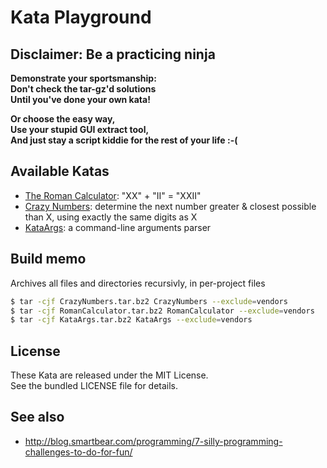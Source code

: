 Kata Playground
===============


Disclaimer: Be a practicing ninja
---------------------------------

**Demonstrate your sportsmanship:  
Don't check the tar-gz'd solutions  
Until you've done your own kata!**

**Or choose the easy way,  
Use your stupid GUI extract tool,  
And just stay a script kiddie for the rest of your life :-(**


Available Katas
---------------

* [The Roman Calculator](https://github.com/ronanguilloux/Kata-playground/blob/master/RomanCalculator.md): "XX" + "II" = "XXII"
* [Crazy Numbers](https://github.com/ronanguilloux/Kata-playground/blob/master/CrazyNumbers.md): determine the next number greater & closest possible than X, using exactly the same digits as X
* [KataArgs](https://github.com/ronanguilloux/Kata-playground/blob/master/KataArgs.md): a command-line arguments parser

Build memo
----------

Archives all files and directories recursivly, in per-project files

``` bash
$ tar -cjf CrazyNumbers.tar.bz2 CrazyNumbers --exclude=vendors
$ tar -cjf RomanCalculator.tar.bz2 RomanCalculator --exclude=vendors
$ tar -cjf KataArgs.tar.bz2 KataArgs --exclude=vendors
```

License
-------

These Kata are released under the MIT License.  
See the bundled LICENSE file for details.


See also
--------

* http://blog.smartbear.com/programming/7-silly-programming-challenges-to-do-for-fun/
